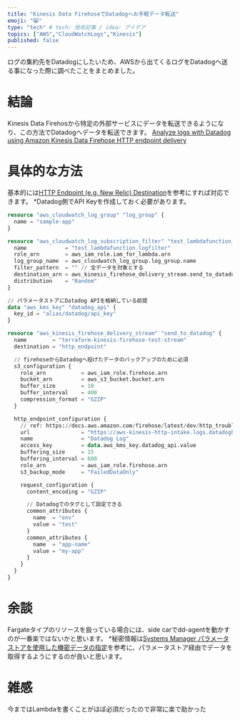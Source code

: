 ```yaml
---
title: "Kinesis Data FirehoseでDatadogへお手軽データ転送"
emoji: "😸"
type: "tech" # tech: 技術記事 / idea: アイデア
topics: ["AWS","CloudWatchLogs","Kinesis"]
published: false
---
```


ログの集約先をDatadogにしたいため、AWSから出てくるログをDatadogへ送る事になった際に調べたことをまとめました。

# 結論
Kinesis Data Firehosから特定の外部サービスにデータを転送できるようになり、この方法でDatadogへデータを転送できます。
[Analyze logs with Datadog using Amazon Kinesis Data Firehose HTTP endpoint delivery](https://aws.amazon.com/jp/blogs/big-data/analyze-logs-with-datadog-using-amazon-kinesis-data-firehose-http-endpoint-delivery/)

# 具体的な方法
基本的には[HTTP Endpoint (e.g. New Relic) Destination](https://registry.terraform.io/providers/hashicorp/aws/latest/docs/resources/kinesis_firehose_delivery_stream#http-endpoint-eg-n[…]-relic-destination)を参考にすれば対応できます。
*Datadog側でAPI Keyを作成しておく必要があります。

```terraform
resource "aws_cloudwatch_log_group" "log_group" {
  name = "sample-app"
}

resource "aws_cloudwatch_log_subscription_filter" "test_lambdafunction_logfilter" {
  name            = "test_lambdafunction_logfilter"
  role_arn        = aws_iam_role.iam_for_lambda.arn
  log_group_name  = aws_cloudwatch_log_group.log_group.name
  filter_pattern  = "" // 全データを対象とする
  destination_arn = aws_kinesis_firehose_delivery_stream.send_to_datadog.arn
  distribution    = "Random"
}

// パラメータストアにDatadog APIを格納している前提
data "aws_kms_key" "datadog_api" {
  key_id = "alias/datadog/api_key"
}

resource "aws_kinesis_firehose_delivery_stream" "send_to_datadog" {
  name        = "terraform-kinesis-firehose-test-stream"
  destination = "http_endpoint"

  // firehoseからDatadogへ投げたデータのバックアップのために必須
  s3_configuration {
    role_arn           = aws_iam_role.firehose.arn
    bucket_arn         = aws_s3_bucket.bucket.arn
    buffer_size        = 10
    buffer_interval    = 400
    compression_format = "GZIP"
  }

  http_endpoint_configuration {
    // ref: https://docs.aws.amazon.com/firehose/latest/dev/http_troubleshooting.html
    url                = "https://aws-kinesis-http-intake.logs.datadoghq.com/v1/input"
    name               = "Datadog Log"
    access_key         = data.aws_kms_key.datadog_api.value
    buffering_size     = 15
    buffering_interval = 600
    role_arn           = aws_iam_role.firehose.arn
    s3_backup_mode     = "FailedDataOnly"

    request_configuration {
      content_encoding = "GZIP"

      // Datadogでのタグとして設定できる
      common_attributes {
        name  = "env"
        value = "test"
      }
      common_attributes {
        name  = "app-name"
        value = "my-app"
      }
    }
  }
}
```

# 余談
Fargateタイプのリソースを扱っている場合には、side carでdd-agentを動かすのが一番楽ではないかと思います。
*秘密情報は[Systems Manager パラメータストアを使用した機密データの指定](https://docs.aws.amazon.com/ja_jp/AmazonECS/latest/userguide/specifying-sensitive-data-parameters.html)を参考に、パラメータストア経由でデータを取得するようにするのが良いと思います。

# 雑感
今まではLambdaを書くことがほぼ必須だったので非常に楽で助かった